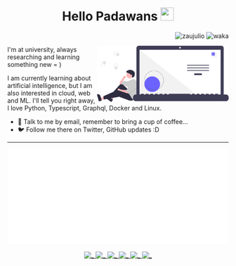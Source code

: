 <h1 align="center">
  Hello Padawans
  <img src="https://media.giphy.com/media/nDg8O2z3Rmk6Y/source.gif" width="30px" height="30px">
</h1>

<p align="right">
  <img src="https://komarev.com/ghpvc/?username=zaujulio&color=blue" alt="zaujulio" />
  <img src="https://wakatime.com/badge/user/8435e4b0-2060-46c8-8e9d-f8a7a42880ee.svg" alt="waka" />
</p>

<img align="right" src="./thinking.svg" width=300>

I'm at university, always researching and learning something new = )

I am currently learning about artificial intelligence, but I am also interested in cloud, web and ML. I'll tell you right away, I love Python, Typescript, Graphql, Docker and Linux.

- 📧 Talk to me by email, remember to bring a cup of coffee...
- 🐦 Follow me there on Twitter, GitHub updates :D

___

![info](./github-metrics.svg)

<p align="center">
  <a id="twitter" href="https://twitter.com/zaujulio_dev" target="_blank">
    <img src="https://img.shields.io/badge/Twitter-1DA1F2?style=for-the-badge&logo=twitter&logoColor=white" alt="_" />
  </a>

  <a id="linkedin" href="https://www.linkedin.com/in/zaujulio" target="_blank">
    <img src="https://img.shields.io/badge/LinkedIn-0077B5?style=for-the-badge&logo=linkedin&logoColor=white" alt="_" />
  </a>
  
  <a id="gmail" href="http://zaujulio.dev@gmail.com/" target="_blank">
    <img src="https://img.shields.io/badge/Gmail-D14836?style=for-the-badge&logo=gmail&logoColor=white" alt="_" />
  </a>
  
  <a id="codersrank" href="https://profile.codersrank.io/user/zaujulio" target="_blank">
    <img width="114" height="28" src="https://img.shields.io/static/v1?style=for-the-badge&message=CodersRank&color=67A4AC&logo=CodersRank&logoColor=FFFFFF&label=" alt="_" />
  </a>

  <a id="figma" href="https://www.figma.com/@zaujulio" target="_blank">
    <img src="https://img.shields.io/badge/Figma-F24E1E?style=for-the-badge&logo=figma&logoColor=white" alt="_" />
  </a>

  <a id="stackoverflow" href="https://stackoverflow.com/users/11448162/zaujulio" target="_blank">
    <img src="https://img.shields.io/badge/Stack_Overflow-FE7A16?style=for-the-badge&logo=stack-overflow&logoColor=white" alt="_" />
  </a>
</p>

